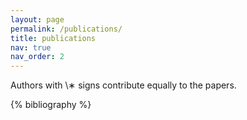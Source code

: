 ```yaml
---
layout: page
permalink: /publications/
title: publications
nav: true
nav_order: 2
---
```


Authors with \∗ signs contribute equally to the papers.
<!-- _pages/publications.md -->

<!-- Bibsearch Feature -->

<!-- {% include bib_search.liquid %} -->

<div class="publications">

{% bibliography %}

</div>
